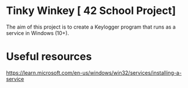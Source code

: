# Tinky Winkey [ 42 School Project]

The aim of this project is to create a Keylogger program that runs as a service in Windows (10+).


# Useful resources

https://learn.microsoft.com/en-us/windows/win32/services/installing-a-service